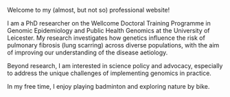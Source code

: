 Welcome to my (almost, but not so) professional website!  

I am a PhD researcher on the Wellcome Doctoral Training Programme in Genomic Epidemiology and Public Health Genomics at the University of Leicester. My research investigates how genetics influence the risk of pulmonary fibrosis (lung scarring) across diverse populations, with the aim of improving our understanding of the disease aetiology.  

Beyond research, I am interested in science policy and advocacy, especially to address the unique challenges of implementing genomics in practice.  

In my free time, I enjoy playing badminton and exploring nature by bike.
